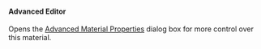 #### Advanced Editor
Opens the [Advanced Material Properties](material-type-advanced.html) dialog box for more control over this material.

